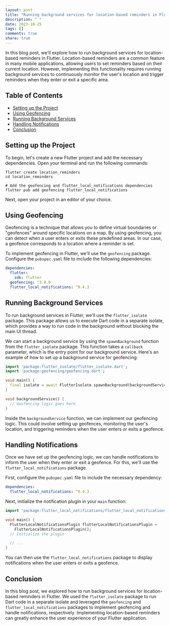 ```yaml
---
layout: post
title: "Running background services for location-based reminders in Flutter"
description: " "
date: 2023-10-25
tags: []
comments: true
share: true
---
```


In this blog post, we'll explore how to run background services for location-based reminders in Flutter. Location-based reminders are a common feature in many mobile applications, allowing users to set reminders based on their current location. However, implementing this functionality requires running background services to continuously monitor the user's location and trigger reminders when they enter or exit a specific area.

## Table of Contents
- [Setting up the Project](#setting-up-the-project)
- [Using Geofencing](#using-geofencing)
- [Running Background Services](#running-background-services)
- [Handling Notifications](#handling-notifications)
- [Conclusion](#conclusion)

## Setting up the Project

To begin, let's create a new Flutter project and add the necessary dependencies. Open your terminal and run the following commands:

```
flutter create location_reminders
cd location_reminders

# Add the geofencing and flutter_local_notifications dependencies
flutter pub add geofencing flutter_local_notifications
```

Next, open your project in an editor of your choice.

## Using Geofencing

Geofencing is a technique that allows you to define virtual boundaries or "geofences" around specific locations on a map. By using geofencing, you can detect when a user enters or exits these predefined areas. In our case, a geofence corresponds to a location where a reminder is set.

To implement geofencing in Flutter, we'll use the `geofencing` package. Configure the `pubspec.yaml` file to include the following dependencies:

```yaml
dependencies:
  flutter:
    sdk: flutter
  geofencing: ^3.0.0
  flutter_local_notifications: ^9.4.3
```

## Running Background Services

To run background services in Flutter, we'll use the `flutter_isolate` package. This package allows us to execute Dart code in a separate isolate, which provides a way to run code in the background without blocking the main UI thread.

We can start a background service by using the `spawnBackground` function from the `flutter_isolate` package. This function takes a `callback` parameter, which is the entry point for our background service. Here's an example of how to set up a background service for geofencing:

```dart
import 'package:flutter_isolate/flutter_isolate.dart';
import 'package:geofencing/geofencing.dart';

void main() {
  final isolate = await FlutterIsolate.spawnBackground(backgroundService);
}

void backgroundService() {
  // Geofencing logic goes here
}
```

Inside the `backgroundService` function, we can implement our geofencing logic. This could involve setting up geofences, monitoring the user's location, and triggering reminders when the user enters or exits a geofence.

## Handling Notifications

Once we have set up the geofencing logic, we can handle notifications to inform the user when they enter or exit a geofence. For this, we'll use the `flutter_local_notifications` package.

First, configure the `pubspec.yaml` file to include the necessary dependency:

```yaml
dependencies:
  flutter_local_notifications: ^9.4.3
```

Next, initialize the notification plugin in your `main` function:

```dart
import 'package:flutter_local_notifications/flutter_local_notifications.dart';

void main() {
  FlutterLocalNotificationsPlugin flutterLocalNotificationsPlugin =
    FlutterLocalNotificationsPlugin();
  // Initialize the plugin

  // ...
}
```

You can then use the `flutter_local_notifications` package to display notifications when the user enters or exits a geofence.

## Conclusion

In this blog post, we explored how to run background services for location-based reminders in Flutter. We used the `flutter_isolate` package to run Dart code in a separate isolate and leveraged the `geofencing` and `flutter_local_notifications` packages to implement geofencing and handle notifications, respectively. Implementing location-based reminders can greatly enhance the user experience of your Flutter application.